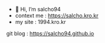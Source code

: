 - 👋 Hi, I’m salcho94
- context me : https://salcho.kro.kr
- my site : 1994.kro.kr

git blog : https://salcho94.github.io

<!---
salcho94/salcho94 is a ✨ special ✨ repository because its `README.md` (this file) appears on your GitHub profile.
You can click the Preview link to take a look at your changes.
--->
